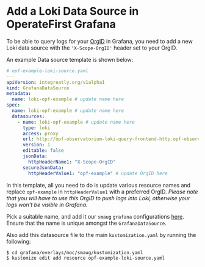 # Add a Loki Data Source in OperateFirst Grafana

To be able to query logs for your [OrgID][1] in Grafana, you need to add a new Loki data source
with the `'X-Scope-OrgID'` header set to your OrgID.

An example Data source template is shown below:

```yaml
# opf-example-loki-source.yaml
---
apiVersion: integreatly.org/v1alpha1
kind: GrafanaDataSource
metadata:
  name: loki-opf-example # update name here
spec:
  name: loki-opf-example # update name here
  datasources:
    - name: loki-opf-example # update name here
      type: loki
      access: proxy
      url: http://opf-observatorium-loki-query-frontend-http.opf-observatorium.svc.cluster.local:3100
      version: 1
      editable: false
      jsonData:
        httpHeaderName1: "X-Scope-OrgID"
      secureJsonData:
        httpHeaderValue1: "opf-example" # update OrgID here
```

In this template, all you need to do is update various resource names and
replace `opf-example` in `httpHeaderValue1` with a preferred OrgID.
_Please note that you will have to use this OrgID to push logs into Loki,
otherwise your logs won't be visible in Grafana._

Pick a suitable name, and add it our `smaug` `grafana` configurations [here][2]. Ensure that the name is unique amongst the `GrafanaDataSource`.

Also add this datasource file to the main `kustomization.yaml` by running the following:

```bash
$ cd grafana/overlays/moc/smaug/kustomization.yaml
$ kustomize edit add resource opf-example-loki-source.yaml
```

[1]: https://grafana.com/docs/loki/latest/operations/multi-tenancy/
[2]: https://github.com/operate-first/apps/tree/master/grafana/overlays/moc/smaug

